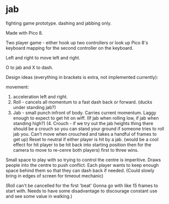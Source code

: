 # jab
fighting game prototype. dashing and jabbing only.

Made with Pico 8.

Two player game - either hook up two controllers or look up Pico 8's keyboard mapping for the second controller on the keyboard.

Left and right to move left and right.

O to jab and X to dash.

Design ideas (everything in brackets is extra, not implemented currently):

movement:
1. acceleration left and right.
2. Roll - cancels all momentum to a fast dash back or forward. (ducks under standing jab?)
3. Jab - small punch infront of body. Carries current momentum. Laggy enough to expect to get hit on wiff. (If jab when rolling low, if jab when standing high?)
(4. Crouch - if we try out the jab heights thing there should be a crouch so you can stand your ground if someone tries to roll jab you. Can't move when crouched and takes a handful of frames to get up)
Reset to neutral if either player is hit by a jab. (would be a cool effect for hit player to be hit back into starting position then for the camera to move to re-cenre both players)
first to three wins.

Small space to play with so trying to control the centre is imperitive. Draws people into the centre to push conflict. Each player wants to keep enough space behind them so that they can dash back if needed. (Could slowly bring in edges of screen for timeout mechanic)

(Roll can't be cancelled for the first 'beat' Gonna go with like 15 frames to start with. Needs to have some disadvantage to discourage constant use and see some value in walking.)
